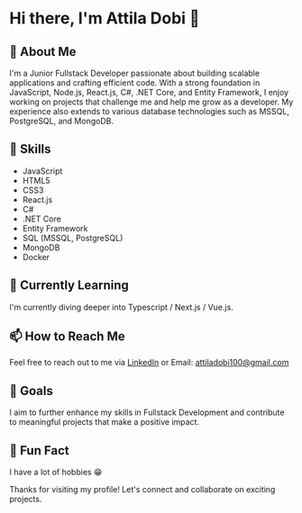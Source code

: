 # Hi there, I'm Attila Dobi 👋

## 🚀 About Me
I'm a Junior Fullstack Developer passionate about building scalable applications and crafting efficient code. With a strong foundation in JavaScript, Node.js, React.js, C#, .NET Core, and Entity Framework, I enjoy working on projects that challenge me and help me grow as a developer. My experience also extends to various database technologies such as MSSQL, PostgreSQL, and MongoDB.

## 🔧 Skills
- JavaScript
- HTML5
- CSS3
- React.js
- C#
- .NET Core
- Entity Framework
- SQL (MSSQL, PostgreSQL)
- MongoDB
- Docker

## 🌱 Currently Learning
I'm currently diving deeper into Typescript / Next.js / Vue.js. 

## 📫 How to Reach Me
Feel free to reach out to me via [LinkedIn](https://www.linkedin.com/in/attiladobi98) or Email: attiladobi100@gmail.com

## 🎯 Goals
I aim to further enhance my skills in Fullstack Development and contribute to meaningful projects that make a positive impact.

## 🌟 Fun Fact
I have a lot of hobbies 😁

Thanks for visiting my profile! Let's connect and collaborate on exciting projects.
